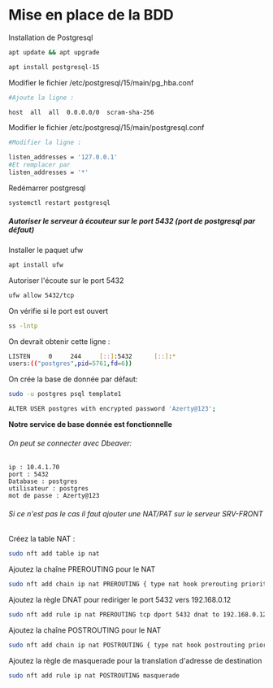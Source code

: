 # Mise en place de la BDD

Installation de Postgresql

```bash
apt update && apt upgrade

apt install postgresql-15
```

Modifier le fichier /etc/postgresql/15/main/pg_hba.conf

```bash
#Ajoute la ligne : 

host  all  all  0.0.0.0/0  scram-sha-256
```

Modifier le fichier /etc/postgresql/15/main/postgresql.conf

```bash
#Modifier la ligne : 

listen_addresses = '127.0.0.1'
#Et remplacer par
listen_addresses = '*'
```

Redémarrer postgresql 

```
systemctl restart postgresql
```

##### Autoriser le serveur à écouteur sur le port 5432 (port de postgresql par défaut)

Installer le paquet ufw

```bash
apt install ufw
```

Autoriser l'écoute sur le port 5432

```bash
ufw allow 5432/tcp
```

On vérifie si le port est ouvert

```bash
ss -lntp
```

On devrait obtenir cette ligne : 
```bash
LISTEN     0     244     [::]:5432      [::]:*   
users:(("postgres",pid=5761,fd=6))
```

On crée la base de donnée par défaut:

```bash
sudo -u postgres psql template1

ALTER USER postgres with encrypted password 'Azerty@123';
```

**Notre service de base donnée est fonctionnelle**

###### On peut se connecter avec Dbeaver:

```
ip : 10.4.1.70
port : 5432
Database : postgres
utilisateur : postgres
mot de passe : Azerty@123
```

###### Si ce n'est pas le cas il faut ajouter une NAT/PAT sur le serveur SRV-FRONT

Créez la table NAT :

```bash
sudo nft add table ip nat
```

 Ajoutez la chaîne PREROUTING pour le NAT  
 
```bash
sudo nft add chain ip nat PREROUTING { type nat hook prerouting priority 0 \; }
```
 
 Ajoutez la règle DNAT pour rediriger le port 5432 vers 192.168.0.12  
 
```bash
sudo nft add rule ip nat PREROUTING tcp dport 5432 dnat to 192.168.0.12
```
 
 Ajoutez la chaîne POSTROUTING pour le NAT
 
```bash
sudo nft add chain ip nat POSTROUTING { type nat hook postrouting priority 100 \; }
```

 Ajoutez la règle de masquerade pour la translation d'adresse de destination 

```bash
sudo nft add rule ip nat POSTROUTING masquerade
```
